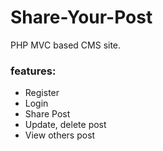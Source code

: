 # Share-Your-Post
PHP MVC based CMS site.

<h3>features:</h3>
<ul>
<li>Register</li>
<li>Login</li>
<li>Share Post</li>
<li>Update, delete post</li>
<li>View others post </li>
